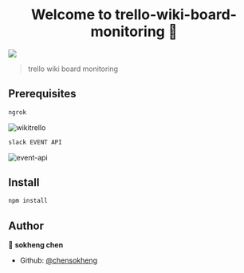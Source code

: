 <h1 align="center">Welcome to trello-wiki-board-monitoring 👋</h1>
<p>
  <img src="https://img.shields.io/badge/version-1.0.0-blue.svg?cacheSeconds=2592000" />
</p>

> trello wiki board monitoring

## Prerequisites
```sh
ngrok
```
![wikitrello](https://user-images.githubusercontent.com/47372923/59558338-76e85d80-901a-11e9-99ee-01e584e7821a.png)

```sh
slack EVENT API
```
![event-api](https://user-images.githubusercontent.com/47372923/59558364-ce86c900-901a-11e9-8d24-163f96ee5459.png)


## Install

```sh
npm install
```



## Author

👤 **sokheng chen**

* Github: [@chensokheng](https://github.com/chensokheng)

